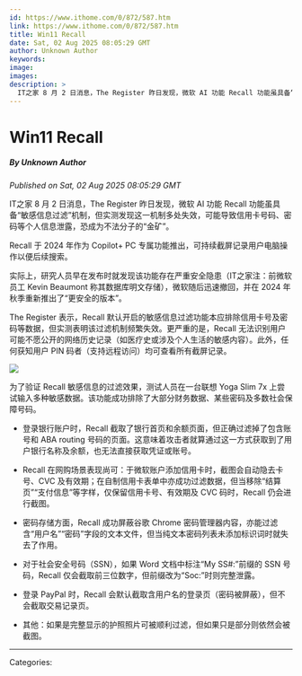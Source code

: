 ```yaml
---
id: https://www.ithome.com/0/872/587.htm
link: https://www.ithome.com/0/872/587.htm
title: Win11 Recall
date: Sat, 02 Aug 2025 08:05:29 GMT
author: Unknown Author
keywords: 
image: 
images: 
description: >
  IT之家 8 月 2 日消息，The Register 昨日发现，微软 AI 功能 Recall 功能虽具备“敏感信息过滤”机制，但实测发现这一机制多处失效，可能导致信用卡号码、密码等个人信息泄露，恐成为不法分子的“金矿”。Recall 于 2024 年作为 Copilot+ PC 专属功能推出，可持续截屏记录用户电脑操作以便后续搜索。实际上，研究人员早在发布时就发现该功能存在严重安全隐患（IT之家注：前微软员工 Kevin Beaumont 称其数据库明文存储），微软随后迅速撤回，并在 2024 年秋季重新推出了“更安全的版本”。The Register 表示，Recall 默认开启的敏感信息过滤功能本应排除信用卡号及密码等数据，但实测表明该过滤机制频繁失效。更严重的是，Recall 无法识别用户可能不愿公开的网络历史记录（如医疗史或涉及个人生活的敏感内容）。此外，任何获知用户 PIN 码者（支持远程访问）均可查看所有截屏记录。为了验证 Recall 敏感信息的过滤效果，测试人员在一台联想 Yoga Slim 7x 上尝试输入多种敏感数据。该功能成功排除了大部分财务数据、某些密码及多数社会保障号码。登录银行账户时，Recall 截取了银行首页和余额页面，但正确过滤掉了包含账号和 ABA routing 号码的页面。这意味着攻击者就算通过这一方式获取到了用户银行名称及余额，也无法直接获取凭证或账号。Recall 在网购场景表现尚可：于微软账户添加信用卡时，截图会自动隐去卡号、CVC 及有效期；在自制信用卡表单中亦成功过滤数据，但当移除“结算页”“支付信息”等字样，仅保留信用卡号、有效期及 CVC 码时，Recall 仍会进行截图。密码存储方面，Recall 成功屏蔽谷歌 Chrome 密码管理器内容，亦能过滤含“用户名”“密码”字段的文本文件，但当纯文本密码列表未添加标识词时就失去了作用。对于社会安全号码（SSN），如果 Word 文档中标注“My SS#:”前缀的 SSN
---
```

# Win11 Recall
##### By Unknown Author
_Published on Sat, 02 Aug 2025 08:05:29 GMT_

IT之家 8 月 2 日消息，The Register 昨日发现，微软 AI 功能 Recall 功能虽具备“敏感信息过滤”机制，但实测发现这一机制多处失效，可能导致信用卡号码、密码等个人信息泄露，恐成为不法分子的“金矿”。

Recall 于 2024 年作为 Copilot+ PC 专属功能推出，可持续截屏记录用户电脑操作以便后续搜索。

实际上，研究人员早在发布时就发现该功能存在严重安全隐患（IT之家注：前微软员工 Kevin Beaumont 称其数据库明文存储），微软随后迅速撤回，并在 2024 年秋季重新推出了“更安全的版本”。

The Register 表示，Recall 默认开启的敏感信息过滤功能本应排除信用卡号及密码等数据，但实测表明该过滤机制频繁失效。更严重的是，Recall 无法识别用户可能不愿公开的网络历史记录（如医疗史或涉及个人生活的敏感内容）。此外，任何获知用户 PIN 码者（支持远程访问）均可查看所有截屏记录。

![](https://img.ithome.com/newsuploadfiles/2025/8/5def147f-7a26-4e0c-b421-e5c527bebe01.png?x-bce-process=image/format,f_auto)

为了验证 Recall 敏感信息的过滤效果，测试人员在一台联想 Yoga Slim 7x 上尝试输入多种敏感数据。该功能成功排除了大部分财务数据、某些密码及多数社会保障号码。

-   登录银行账户时，Recall 截取了银行首页和余额页面，但正确过滤掉了包含账号和 ABA routing 号码的页面。这意味着攻击者就算通过这一方式获取到了用户银行名称及余额，也无法直接获取凭证或账号。
    
-   Recall 在网购场景表现尚可：于微软账户添加信用卡时，截图会自动隐去卡号、CVC 及有效期；在自制信用卡表单中亦成功过滤数据，但当移除“结算页”“支付信息”等字样，仅保留信用卡号、有效期及 CVC 码时，Recall 仍会进行截图。
    
-   密码存储方面，Recall 成功屏蔽谷歌 Chrome 密码管理器内容，亦能过滤含“用户名”“密码”字段的文本文件，但当纯文本密码列表未添加标识词时就失去了作用。
    
-   对于社会安全号码（SSN），如果 Word 文档中标注“My SS#:”前缀的 SSN 号码，Recall 仅会截取前三位数字，但前缀改为“Soc:”时则完整泄露。
    
-   登录 PayPal 时，Recall 会默认截取含用户名的登录页（密码被屏蔽），但不会截取交易记录页。
    
-   其他：如果是完整显示的护照照片可被顺利过滤，但如果只是部分则依然会被截图。

---
Categories: 
